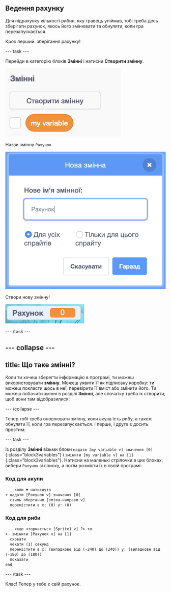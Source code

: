 ## Ведення рахунку

Для підрахунку кількості рибин, яку гравець упіймав, тобі треба десь зберігати рахунок, якось його змінювати та обнуляти, коли гра перезапускається.

Крок перший: зберігання рахунку!

\--- task \---

Перейди в категорію блоків **Змінні** і натисни **Створити змінну**.

![](images/catch5.png)

Назви змінну `Рахунок`.

![](images/catch6.png)

Створи нову змінну!

![Змінна Рахунок, що відображається на сцені](images/scoreVariableStage.png)

\--- /task \---

## \--- collapse \---

## title: Що таке змінні?

Коли ти хочеш зберегти інформацію в програмі, ти можеш використовувати **змінну**. Можеш уявити її як підписану коробку: ти можеш покласти щось в неї, перевірити її вміст або змінити його. Ти можеш побачити змінні в розділі **Змінні**, але спочатку треба їх створити, щоб вони там відобразилися!

\--- /collapse \---

Тепер тобі треба оновлювати змінну, коли акула їсть рибу, а також обнуляти її, коли гра перезапускається. І перше, і друге є досить простим:

\--- task \---

Із розділу **Змінні** візьми блоки `надати [my variable v] значення [0]`{:class="block3variables"} і `змінити [my variable v] на [1]`{:class="block3variables"}. Натисни на маленькі стрілочки в цих блоках, вибери `Рахунок` зі списку, а потім розмісти їх в своїй програмі:

### Код для акули

```blocks3
    коли ⚑ натиснуто
+ надати [Рахунок v] значення [0]
  стиль обертання [зліва-направо v]
  перемістити в x: (0) y: (0)
```

### Код для риби

```blocks3
    якщо <торкається [Sprite1 v] ?> то 
+  змінити [Рахунок v] на [1]
  сховати
  чекати (1) секунд
  перемістити в x: (випадкове від (-240) до (240)) y: (випадкове від (-180) до (180))
  показати
end
```

\--- /task \---

Клас! Тепер у тебе є свій рахунок.